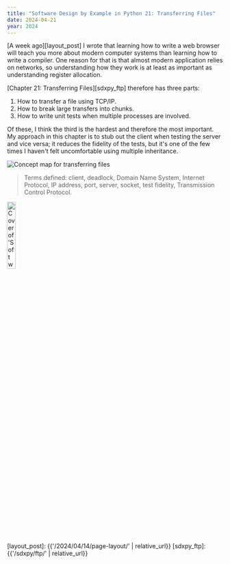 ```yaml
---
title: "Software Design by Example in Python 21: Transferring Files"
date: 2024-04-21
year: 2024
---
```


[A week ago][layout_post] I wrote that
learning how to write a web browser
will teach you more about modern computer systems
than learning how to write a compiler.
One reason for that is that almost modern application relies on networks,
so understanding how they work is at least as important as
understanding register allocation.

[Chapter 21: Transferring Files][sdxpy_ftp] therefore has three parts:

1.  How to transfer a file using TCP/IP.
2.  How to break large transfers into chunks.
3.  How to write unit tests when multiple processes are involved.

Of these,
I think the third is the hardest and therefore the most important.
My approach in this chapter is to stub out the client when testing the server and vice versa;
it reduces the fidelity of the tests,
but it's one of the few times I haven't felt uncomfortable using multiple inheritance.

<img class="centered" src="{{'/sdxpy/ftp/concept_map.svg' | relative_url}}" alt="Concept map for transferring files"/>

> Terms defined: client, deadlock, Domain Name System, Internet Protocol, IP address, port, server, socket, test fidelity, Transmission Control Protocol.

<a href="https://www.routledge.com/Software-Design-by-Example-A-Tool-Based-Introduction-with-Python/Wilson/p/book/9781032725215"><img src="{{'/sdxpy/sdxpy-cover.png' | relative_url}}" alt="Cover of 'Software Design by Example'" width="20%" class="centered">
</a>

[layout_post]: {{'/2024/04/14/page-layout/' | relative_url}}
[sdxpy_ftp]: {{'/sdxpy/ftp/' | relative_url}}

